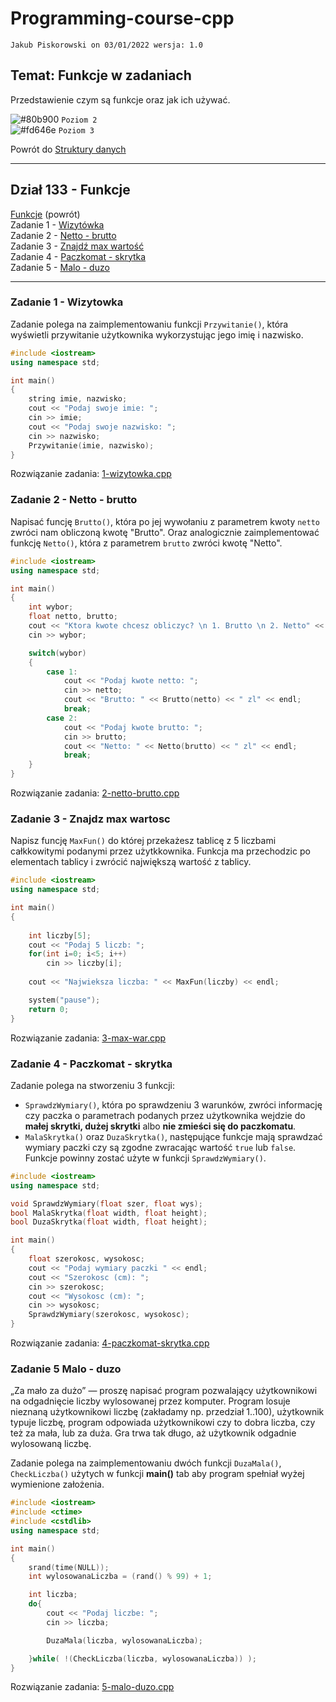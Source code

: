# Programming-course-cpp

`Jakub Piskorowski on 03/01/2022 wersja: 1.0`

## Temat: Funkcje w zadaniach

Przedstawienie czym są funkcje oraz jak ich używać.

![#80b900](https://via.placeholder.com/15/80b900/000000?text=+) `Poziom 2` \
![#fd646e](https://via.placeholder.com/15/fd646e/000000?text=+) `Poziom 3`

Powrót do [Struktury danych](/1-programowanie-strukturalne/1-3-struktury-danych/README.md)

---

## Dział 133 - Funkcje

[Funkcje](/1-programowanie-strukturalne/1-3-struktury-danych/1-3-3-funkcje/README.md) (powrót) \
Zadanie 1 - [Wizytówka](#zadanie-1---wizytowka) \
Zadanie 2 - [Netto - brutto](#zadanie-2---netto---brutto) \
Zadanie 3 - [Znajdź max wartość](#zadanie-3---znajdz-max-wartosc) \
Zadanie 4 - [Paczkomat - skrytka](#zadanie-4---paczkomat---skrytka) \
Zadanie 5 - [Malo - duzo](#zadanie-5-malo---duzo)

---

### Zadanie 1 - Wizytowka

Zadanie polega na zaimplementowaniu funkcji `Przywitanie()`, która wyświetli przywitanie użytkownika wykorzystując jego imię i nazwisko.

```cpp
#include <iostream>
using namespace std;

int main()
{   
    string imie, nazwisko;
    cout << "Podaj swoje imie: ";
    cin >> imie;
    cout << "Podaj swoje nazwisko: ";
    cin >> nazwisko;
    Przywitanie(imie, nazwisko);
}
```

Rozwiązanie zadania: [1-wizytowka.cpp](1-wizytowka.cpp)

### Zadanie 2 - Netto - brutto

Napisać funcję `Brutto()`, która po jej wywołaniu z parametrem kwoty `netto` zwróci nam obliczoną kwotę "Brutto". Oraz analogicznie zaimplementować funkcję `Netto()`, która z parametrem `brutto` zwróci kwotę "Netto".

```cpp
#include <iostream>
using namespace std;

int main()
{
    int wybor;
    float netto, brutto;
    cout << "Ktora kwote chcesz obliczyc? \n 1. Brutto \n 2. Netto" << endl;
    cin >> wybor;

    switch(wybor)
    {
        case 1:
            cout << "Podaj kwote netto: ";
            cin >> netto;
            cout << "Brutto: " << Brutto(netto) << " zl" << endl;
            break;
        case 2:
            cout << "Podaj kwote brutto: ";
            cin >> brutto;
            cout << "Netto: " << Netto(brutto) << " zl" << endl;
            break;
    }
}
```

Rozwiązanie zadania: [2-netto-brutto.cpp](2-netto-brutto.cpp)

### Zadanie 3 - Znajdz max wartosc

Napisz funcję `MaxFun()` do której przekażesz tablicę z 5 liczbami całkkowitymi podanymi przez użytkkownika. Funkcja ma przechodzic po elementach tablicy i zwrócić największą wartość z tablicy.


```cpp
#include <iostream>
using namespace std;

int main()
{
    
    int liczby[5];
    cout << "Podaj 5 liczb: ";
    for(int i=0; i<5; i++)
        cin >> liczby[i];
    
    cout << "Najwieksza liczba: " << MaxFun(liczby) << endl;

    system("pause");
    return 0;
}
```

Rozwiązanie zadania: [3-max-war.cpp](3-max-war.cpp)

### Zadanie 4 - Paczkomat - skrytka

Zadanie polega na stworzeniu 3 funkcji:

- `SprawdzWymiary()`, która po sprawdzeniu 3 warunków, zwróci informację czy paczka o parametrach podanych przez użytkownika wejdzie do **małej skrytki, dużej skrytki** albo **nie zmieści się do paczkomatu**.
- `MalaSkrytka()` oraz `DuzaSkrytka()`, następujące funkcje mają sprawdzać wymiary paczki czy są zgodne zwracając wartość ``true`` lub ``false``. Funkcje powinny zostać użyte w funkcji `SprawdzWymiary()`.

```cpp
#include <iostream>
using namespace std;

void SprawdzWymiary(float szer, float wys);
bool MalaSkrytka(float width, float height);
bool DuzaSkrytka(float width, float height);

int main()
{
    float szerokosc, wysokosc;
    cout << "Podaj wymiary paczki " << endl;
    cout << "Szerokosc (cm): ";
    cin >> szerokosc;
    cout << "Wysokosc (cm): ";
    cin >> wysokosc;
    SprawdzWymiary(szerokosc, wysokosc);
}
```

Rozwiązanie zadania: [4-paczkomat-skrytka.cpp](4-paczkomat-skrytka.cpp)

### Zadanie 5 Malo - duzo

„Za mało za dużo” — proszę napisać program pozwalający użytkownikowi na odgadnięcie liczby wylosowanej przez komputer. Program losuje nieznaną użytkownikowi liczbę (zakładamy np. przedział 1..100), użytkownik typuje liczbę, program odpowiada użytkownikowi czy to dobra liczba, czy też za mała, lub za duża. Gra trwa tak długo, aż użytkownik odgadnie wylosowaną liczbę.

Zadanie polega na zaimplementowaniu dwóch funkcji `DuzaMala()`, `CheckLiczba()` użytych w funkcji **main()** tab aby program spełniał wyżej wymienione założenia.

```cpp
#include <iostream>
#include <ctime>
#include <cstdlib>
using namespace std;

int main()
{
    srand(time(NULL));
    int wylosowanaLiczba = (rand() % 99) + 1;

    int liczba;
    do{
        cout << "Podaj liczbe: ";
        cin >> liczba;

        DuzaMala(liczba, wylosowanaLiczba);

    }while( !(CheckLiczba(liczba, wylosowanaLiczba)) );
}
```

Rozwiązanie zadania: [5-malo-duzo.cpp](5-malo-duzo.cpp)
